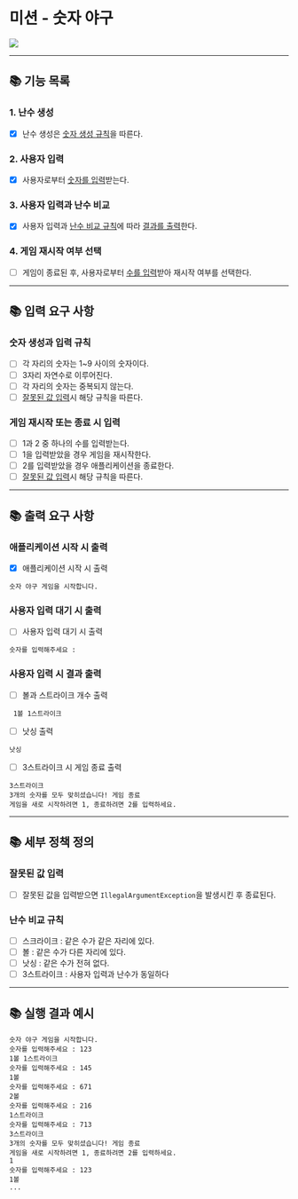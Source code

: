 # 미션 - 숫자 야구

![](https://img.shields.io/badge/precourse-week1-white.svg)

---

## 📚 기능 목록

### 1. 난수 생성

+ [x] 난수 생성은 [숫자 생성 규칙](#숫자-생성과-입력-규칙)을 따른다.

### 2. 사용자 입력

+ [x] 사용자로부터 [숫자를 입력](#숫자-생성과-입력-규칙)받는다.

### 3. 사용자 입력과 난수 비교

+ [x] 사용자 입력과 [난수 비교 규칙](#난수-비교-규칙)에 따라 [결과를 출력](#사용자-입력-시-결과-출력)한다.

### 4. 게임 재시작 여부 선택

+ [ ] 게임이 종료된 후, 사용자로부터 [수를 입력](#게임-재시작-또는-종료-시-입력)받아 재시작 여부를 선택한다.

---

## 📚 입력 요구 사항

### 숫자 생성과 입력 규칙

+ [ ] 각 자리의 숫자는 1~9 사이의 숫자이다.
+ [ ] 3자리 자연수로 이루어진다.
+ [ ] 각 자리의 숫자는 중복되지 않는다.
+ [ ] [잘못된 값 입력](#잘못된-값-입력)시 해당 규칙을 따른다.

### 게임 재시작 또는 종료 시 입력

+ [ ] 1과 2 중 하나의 수를 입력받는다.
+ [ ] 1을 입력받았을 경우 게임을 재시작한다.
+ [ ] 2를 입력받았을 경우 애플리케이션을 종료한다.
+ [ ] [잘못된 값 입력](#잘못된-값-입력)시 해당 규칙을 따른다.

---

## 📚 출력 요구 사항

### 애플리케이션 시작 시 출력

+ [x]  애플리케이션 시작 시 출력

```
숫자 야구 게임을 시작합니다.
```

### 사용자 입력 대기 시 출력

+ [ ] 사용자 입력 대기 시 출력

```
숫자를 입력해주세요 : 
```

### 사용자 입력 시 결과 출력

+ [ ] 볼과 스트라이크 개수 출력

```
 1볼 1스트라이크
```

+ [ ] 낫싱 출력

```
낫싱
```

+ [ ] 3스트라이크 시 게임 종료 출력

```
3스트라이크
3개의 숫자를 모두 맞히셨습니다! 게임 종료
게임을 새로 시작하려면 1, 종료하려면 2를 입력하세요.
```

---

## 📚 세부 정책 정의

### 잘못된 값 입력

+ [ ] 잘못된 값을 입력받으면 ```IllegalArgumentException```을 발생시킨 후 종료된다.

### 난수 비교 규칙

+ [ ] 스크라이크 : 같은 수가 같은 자리에 있다.
+ [ ] 볼 : 같은 수가 다른 자리에 있다.
+ [ ] 낫싱 : 같은 수가 전혀 없다.
+ [ ] 3스트라이크 : 사용자 입력과 난수가 동일하다

---

## 📚 실행 결과 예시

```
숫자 야구 게임을 시작합니다.
숫자를 입력해주세요 : 123
1볼 1스트라이크
숫자를 입력해주세요 : 145
1볼
숫자를 입력해주세요 : 671
2볼
숫자를 입력해주세요 : 216
1스트라이크
숫자를 입력해주세요 : 713
3스트라이크
3개의 숫자를 모두 맞히셨습니다! 게임 종료
게임을 새로 시작하려면 1, 종료하려면 2를 입력하세요.
1
숫자를 입력해주세요 : 123
1볼
...
```